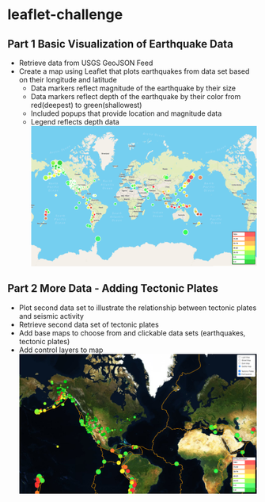 # leaflet-challenge  
## Part 1 Basic Visualization of Earthquake Data  
- Retrieve data from USGS GeoJSON Feed  
- Create a map using Leaflet that plots earthquakes from data set based on their longitude and latitude   
    - Data markers reflect magnitude of the earthquake by their size
    - Data markers reflect depth of the earthquake by their color from red(deepest) to green(shallowest)  
    -  Included popups that provide location and magnitude data  
    -  Legend reflects depth data  
![step1](Leaflet_Setp_1/Images/step1.PNG)

## Part 2 More Data - Adding Tectonic Plates    
-  Plot second data set to illustrate the relationship between tectonic plates and seismic activity  
-  Retrieve second data set of tectonic plates  
-  Add base maps to choose from and clickable data sets (earthquakes, tectonic plates)  
-  Add control layers to map  
![step1](Leaflet_Step_2/Images/Step2.PNG)